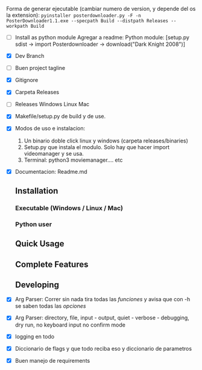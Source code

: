 Forma de generar ejecutable (cambiar numero de version, y depende del os la extension):
`pyinstaller posterdownloader.py -F -n PosterDownloader1.1.exe --specpath Build --distpath Releases --workpath Build`

- [ ] Install as python module
Agregar a readme:
Python module:
    [setup.py sdist -> import Posterdownloader -> download("Dark Knight 2008")]

- [X] Dev Branch
- [ ] Buen project tagline
- [X] Gitignore
- [X] Carpeta Releases
- [ ] Releases Windows Linux Mac
- [X] Makefile/setup.py de build y de use. 
- [X] Modos de uso e instalacion: 
	1. Un binario doble click linux y windows (carpeta releases/binaries) 
	1. Setup.py que instala el modulo. Solo hay que hacer import videomanager y se usa. 
	1. Terminal: python3 moviemanager.... etc
- [X] Documentacion: Readme.md
	## Installation
	### Executable (Windows / Linux / Mac) 
	### Python user
	## Quick Usage
	## Complete Features
	## Developing
- [X] Arg Parser: Correr sin nada tira todas las _funciones_ y avisa que con -h se saben todas las _opciones_
- [X] Arg Parser: directory, file, input - output, quiet - verbose - debugging, dry run, no keyboard input  no confirm mode
- [X] logging en todo
- [X] Diccionario de flags y que todo reciba eso y diccionario de parametros
- [X] Buen manejo de requirements